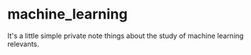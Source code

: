 # machine_learning
It's a little simple private note things about the study of machine learning relevants.
